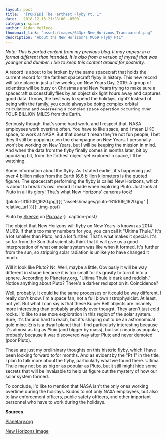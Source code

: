 ```yaml
---
layout: post
title:  "[PORTED] The Farthest Flyby Pt. 1"
date:   2018-12-13 21:08:00 -0500
category: space
author: Aidan Velleca
thumbnail_link: "assets/images/643px-New_Horizons_Transparent.png"
description: "About the New Horizon's MU69 Flyby Pt1"
---
```

*Note: This is ported content from my previous blog. It may appear in a format different than intended. It is also from a version of myself that was younger and dumber. I like to keep this content around for posterity.*

A record is about to be broken by the same spacecraft that holds the current record for the farthest spacecraft flyby in history. This new record will take place in just a few weeks, on New Years Day, 2019. A group of scientists will be busy on Christmas and New Years trying to make sure a spacecraft successfully flies by an object six light hours away and captures good data. I know, the best way to spend the holidays, right? Instead of being with the family, you could always be doing complex orbital calculations and overseeing a complex space operation occurring over FOUR BILLION MILES from the Earth. 

Seriously though, that's some hard work, and I respect that. NASA employees work overtime often. You have to like space, and I mean LIKE space, to work at NASA. But that doesn't mean they're not fun people, I bet they'll still be popping open the champagne on New Years. I personally won't be working on New Years, but I will be keeping the mission in mind. And when the data from the flyby finally comes in months later, bit by agonizing bit, from the farthest object yet explored in space, I'll be watching. 

Some information about the flyby. As I stated earlier, it's happening just over 4 billion miles from the Earth ([6.6 billion kilometers](https://www.planetary.org/blogs/jason-davis/2018/nh-ut-100days.html) is the quoted figure). The spacecraft performing the flyby is called New Horizons, which is about to break its own record it made when exploring Pluto. Just look at Pluto in all its glory! That's what New Horizons' cameras took! 

![pluto-1315109_1920.jpg]({{ "assets/images/pluto-1315109_1920.jpg" | relative_url }}){: .img-post}  

Pluto by [Skeeze](https://pixabay.com/en/users/skeeze-272447/) on [Pixabay](https://pixabay.com/en/pluto-dwarf-planet-kuiper-belt-nasa-1315109/) 
{: .caption-post}  

The object that New Horizons will flyby on New Years is known as 2014 MU69. If that's too many numbers for you, you can call it "Ultima Thule." It's a lot smaller than Pluto, and a lot further. That's what makes it special. It's so far from the Sun that scientists think that it will give us a good interpretation of what our solar system was like when it formed. It's further from the sun, so stripping solar radiation is unlikely to have changed it much. 

Will it look like Pluto? No. Well, maybe a little. Obviously it will be way different in shape because it is too small for its gravity to turn it into a sphere. According to [Planetary.org](http://www.planetary.org/blogs/jason-davis/2018/nh-ut-100days.html), "Ultima Thule is dark and reddish." Notice anything about Pluto? There's a darker red spot on it. Coincidence? 

Well, probably. It could be the same processes or it could be way different, I really don't know. I'm a space fan, not a full blown astrophysicist. At least, not yet. But what I can say is that these Kuiper Belt objects are insanely more interesting than probably anybody ever thought. They aren't just cold rocks. I'd like to see more exploration in this region of the solar system. Sure, it's far and hard to reach, but it's shaping out to be an astronomical gold mine. Eris is a dwarf planet that I find particularly interesting because it's almost as big as Pluto (and bigger by mass), but isn't nearly as popular, probably because it was discovered way after Pluto and never demoted (poor Pluto). 

These are just my preliminary thoughts on this historic flyby, which I have been looking forward to for months. And as evident by the "Pt 1" in the title, I plan to talk more about the flyby, particularly what we found there. Ultima Thule may not be as big or as popular as Pluto, but it still might hide some secrets that will be invaluable to help us figure out the mystery of how our solar system formed. 

To conclude, I'd like to mention that NASA isn't the only ones working overtime during the holidays. Kudos to not only NASA employees, but also to law enforcement officers, public safety officers, and other important personnel who have to work during the holidays.   

**Sources** 

[Planetary.org](http://www.planetary.org/blogs/jason-davis/2018/nh-ut-100days.html) 

[New Horizons Image](https://en.wikipedia.org/wiki/File:New_Horizons_Transparent.png)